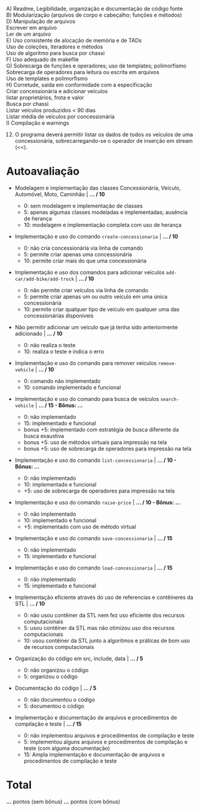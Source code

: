 A) Readme, Legibilidade, organização e documentação de código fonte		
B) Modularização (arquivos de corpo e cabeçalho; funções e métodos)		
D) Manipulação de arquivos		
Escrever em arquivo		
Ler de um arquivo		
E) Uso consistente de alocação de memória e de TADs		
Uso de coleções, iteradores e métodos		
Uso de algoritmo para busca por chassi		
F) Uso adequado de makefile		
G) Sobrecarga de funções e operadores; uso de templates; polimorfismo			
Sobrecarga de operadores para leitura ou escrita em arquivos		
Uso de templates e polimorfismo                		
H) Corretude, saída em conformidade com a especificação				
Criar concessionária e adicionar veículos		
listar proprietários, frota e valor		
Busca por chassi		
Listar veículos produzidos < 90 dias		
Listar média de veículos por concessionária		
I) Compilação e warnings		

12. O programa deverá permitir listar os dados de todos os veículos de uma concessionária, sobrecarregando-se o operador de inserção em stream (<<).

# Autoavaliação

- Modelagem e implementação das classes Concessionária, Veículo, Automóvel, Moto, Caminhão | **... / 10**
  - 0: sem modelagem e implementação de classes
  - 5: apenas algumas classes modeladas e implementadas; ausência de herança
  - 10: modelagem e implementação completa com uso de herança
  
- Implementação e uso do comando `create-concessionaria` | **... / 10**
  - 0: não cria concessionária via linha de comando 
  - 5: permite criar apenas uma concessionária
  - 10: permite criar mais do que uma concessionária
  
- Implementação e uso dos comandos para adicionar veículos `add-car/add-bike/add-truck` | **... / 10**
  - 0: não permite criar veículos via linha de comando
  - 5: permite criar apenas um ou outro veículo em uma única concessionária
  - 10: permite criar qualquer tipo de veículo em qualquer uma das concessionárias disponíveis

- Não permitir adicionar um veículo que já tenha sido anteriormente adicionado | **... / 10**
  - 0: não realiza o teste
  - 10: realiza o teste e indica o erro  

- Implementação e uso do comando para remover veículos `remove-vehicle` | **... / 10**
  - 0: comando não implementado
  - 10: comando implementado e funcional

- Implementação e uso do comando para busca de veículos `search-vehicle` | **... / 15 - Bônus: ...**
  - 0: não implementado
  - 15: implementado e funcional
  - bonus +5: implementado com estratégia de busca diferente da busca exaustiva
  - bonus +5: uso de métodos virtuais para impressão na tela
  - bonus +5: uso de sobrecarga de operadores para impressão na tela

- Implementação e uso do comando `list-concessionaria` | **... / 10 - Bônus: ...**
  - 0: não implementado
  - 10: implementado e funcional   
  - +5: uso de sobrecarga de operadores para impressão na tela

- Implementação e uso do comando `raise-price` | **... / 10 - Bônus: ...**
  - 0: não implementado
  - 10: implementado e funcional 
  - +5: implementado com uso de método virtual

- Implementação e uso do comando `save-concessionaria` | **... / 15**
  - 0: não implementado
  - 15: implementado e funcional 

- Implementação e uso do comando `load-concessionaria` | **... / 15**
  - 0: não implementado
  - 15: implementado e funcional  
  
- Implementação eficiente através do uso de referencias e contêineres da STL | **... / 10**
  - 0: não usou contêiner da STL nem fez uso eficiente dos recursos computacionais
  - 5: usou contêiner da STL mas não otimizou uso dos recursos computacionais
  - 10: usou contêiner da STL junto a algoritmos e práticas de bom uso de recursos computacionais
  
- Organização do código em src, include, data | **... / 5**
  - 0: não organizou o código
  - 5: organizou o código 
  
- Documentação do código | **... / 5**
  - 0: não documentou o código
  - 5: documentou o código 
  
- Implementação e documentação de arquivos e procedimentos de compilação e teste | **... / 15**
  - 0: não implementou arquivos e procedimentos de compilação e teste
  - 5: implementou alguns arquivos e procedimentos de compilação e teste (com alguma documentação) 
  - 15: Ampla implementação e documentação de arquivos e procedimentos de compilação e teste
 
 # Total
 **...** pontos (sem bônus)
 **...** pontos (com bônus)
